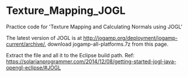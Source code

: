 # Texture_Mapping_JOGL

Practice code for 'Texture Mapping and Calculating Normals using JOGL'

The latest version of JOGL is at http://jogamp.org/deployment/jogamp-current/archive/, download jogamp-all-platforms.7z from this page.

Extract the file and all it to the Eclipse build path.
Ref: https://solarianprogrammer.com/2014/12/08/getting-started-jogl-java-opengl-eclipse/#JOGL
